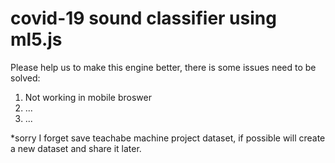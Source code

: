 # covid-19 sound classifier using ml5.js

Please help us to make this engine better, there is some issues need to be solved:
1. Not working in mobile broswer
2. ...
3. ...

*sorry I forget save teachabe machine project dataset, if possible will create a new dataset and share it later.
